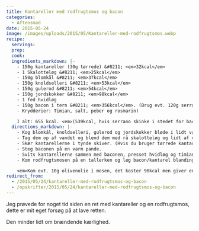 ```yaml
---
title: Kantareller med rodfrugtsmos og bacon
categories:
  - Aftensmad
date: 2015-05-24
image: /images/uploads/2015/05/Kantareller-med-rodfrugtsmos.webp
recipe:
  servings:
  prep:
  cook:
  ingredients_markdown: |-
    - 150g kantareller (30g tørrede) &#8211; <em>32kcal</em>
    - 1 Skalotteløg &#8211; <em>25kcal</em>
    - 150g blomkål &#8211; <em>37kcal</em>
    - 150g knoldselleri &#8211; <em>53kcal</em>
    - 150g gulerod &#8211; <em>54kcal</em>
    - 150g jordskokker &#8211; <em>98kcal</em>
    - 1 fed hvidløg
    - 150g bacon i tern &#8211; <em>356kcal</em>. (Brug evt. 120g serrano skinke i stedet &#8211; <em>240kcal</em>)
    - Krydderier: Timian, salt, peber og rosmarin)

    I alt: 655 kcal. <em>(539kcal, hvis serrano skinke i stedet for bacon)</em>
  directions_markdown: |-
    - Kog blomkål, knoldselleri, gulerod og jordskokker bløde i lidt vand med en halv grønsagsbouillonterning.
    - Tag dem op af vandet og blend dem med rå skalotteløg og lidt af vandet til det får kartoffelmos lignende konsistens. Smag til med krydderierne (gem lidt timian til kantarellerne).
    - Skær kantarellerne i tynde skiver. (Hvis du bruger tørrede kantareller, så pres hvidløget i vandet, når de ligger i blød).
    - Steg baconen på en varm pande.
    - Svits kantarellerne sammen med baconen, presset hvidløg og timian.
    - Kom rodfrugtsmosen på en tallerken og læg bacon/kantarel blandingen oven på.

    <em>Kom evt. 10g olivenolie i mosen, det koster 90kcal men giver en rigtig god smag og hjælper på konsistensen. </em>
redirect_from:
  - /2015/05/24/kantareller-med-rodfrugtsmos-og-bacon
  - /opskrifter/2015/05/24/kantareller-med-rodfrugtsmos-og-bacon
---
```


Jeg prøvede for noget tid siden en ret med kantareller og en rodfrugtsmos, dette er mit eget forsøg på at lave retten.

Den minder lidt om brændende kærlighed.
